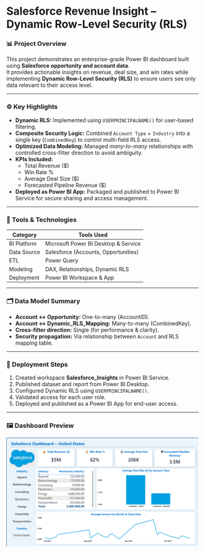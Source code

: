 # Salesforce Revenue Insight – Dynamic Row-Level Security (RLS)

### 📊 Project Overview  
This project demonstrates an enterprise-grade Power BI dashboard built using **Salesforce opportunity and account data**.  
It provides actionable insights on revenue, deal size, and win rates while implementing **Dynamic Row-Level Security (RLS)** to ensure users see only data relevant to their access level.

---

### ⚙️ Key Highlights  
- **Dynamic RLS:** Implemented using `USERPRINCIPALNAME()` for user-based filtering.  
- **Composite Security Logic:** Combined `Account Type` + `Industry` into a single key (`CombinedKey`) to control multi-field RLS access.  
- **Optimized Data Modeling:** Managed *many-to-many* relationships with controlled cross-filter direction to avoid ambiguity.  
- **KPIs Included:**  
  - Total Revenue ($)  
  - Win Rate %  
  - Average Deal Size ($)  
  - Forecasted Pipeline Revenue ($)  
- **Deployed as Power BI App:** Packaged and published to Power BI Service for secure sharing and access management.

---

### 🧠 Tools & Technologies  
| Category | Tools Used |
|-----------|-------------|
| BI Platform | Microsoft Power BI Desktop & Service |
| Data Source | Salesforce (Accounts, Opportunities) |
| ETL | Power Query |
| Modeling | DAX, Relationships, Dynamic RLS |
| Deployment | Power BI Workspace & App |

---

### 🗂️ Data Model Summary  
- **Account ↔ Opportunity:** One-to-many (AccountID).  
- **Account ↔ Dynamic_RLS_Mapping:** Many-to-many (CombinedKey).  
- **Cross-filter direction:** Single (for performance & clarity).  
- **Security propagation:** Via relationship between `Account` and RLS mapping table.  

---

### 🚀 Deployment Steps  
1. Created workspace **Salesforce_Insights** in Power BI Service.  
2. Published dataset and report from Power BI Desktop.  
3. Configured Dynamic RLS using `USERPRINCIPALNAME()`.  
4. Validated access for each user role.  
5. Deployed and published as a Power BI App for end-user access.

---

### 🖼️ Dashboard Preview   
![Salesforce Revenue Dashboard](screenshots/salesforce_dashboard.png)

